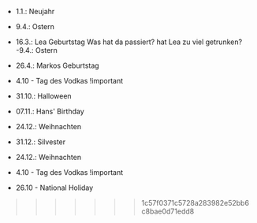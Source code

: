 - 1.1.: Neujahr
- 9.4.: Ostern
- 16.3.: Lea Geburtstag
Was hat da passiert? hat Lea zu viel getrunken?
 -9.4.: Ostern
- 26.4.: Markos Geburtstag
- 4.10 - Tag des Vodkas !important
- 31.10.: Halloween
- 07.11.: Hans' Birthday
- 24.12.: Weihnachten
- 31.12.: Silvester

- 24.12.: Weihnachten
- 4.10 - Tag des Vodkas !important

- 26.10 - National Holiday
>>>>>>> 1c57f0371c5728a283982e52bb6c8bae0d71edd8
